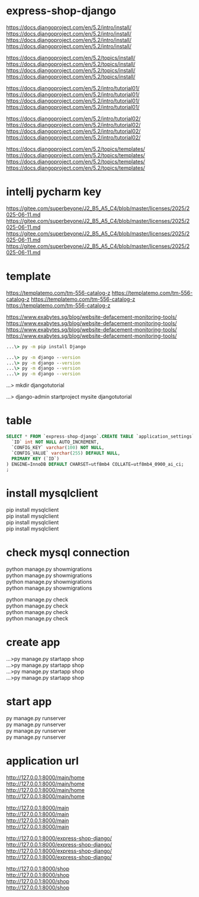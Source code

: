 # express-shop-django

https://docs.djangoproject.com/en/5.2/intro/install/
https://docs.djangoproject.com/en/5.2/intro/install/
https://docs.djangoproject.com/en/5.2/intro/install/
https://docs.djangoproject.com/en/5.2/intro/install/

https://docs.djangoproject.com/en/5.2/topics/install/
https://docs.djangoproject.com/en/5.2/topics/install/
https://docs.djangoproject.com/en/5.2/topics/install/
https://docs.djangoproject.com/en/5.2/topics/install/

https://docs.djangoproject.com/en/5.2/intro/tutorial01/
https://docs.djangoproject.com/en/5.2/intro/tutorial01/
https://docs.djangoproject.com/en/5.2/intro/tutorial01/
https://docs.djangoproject.com/en/5.2/intro/tutorial01/

https://docs.djangoproject.com/en/5.2/intro/tutorial02/
https://docs.djangoproject.com/en/5.2/intro/tutorial02/
https://docs.djangoproject.com/en/5.2/intro/tutorial02/
https://docs.djangoproject.com/en/5.2/intro/tutorial02/  </br>

https://docs.djangoproject.com/en/5.2/topics/templates/
https://docs.djangoproject.com/en/5.2/topics/templates/
https://docs.djangoproject.com/en/5.2/topics/templates/
https://docs.djangoproject.com/en/5.2/topics/templates/

# intellj pycharm key
https://gitee.com/superbeyone/J2_B5_A5_C4/blob/master/licenses/2025/2025-06-11.md
https://gitee.com/superbeyone/J2_B5_A5_C4/blob/master/licenses/2025/2025-06-11.md
https://gitee.com/superbeyone/J2_B5_A5_C4/blob/master/licenses/2025/2025-06-11.md
https://gitee.com/superbeyone/J2_B5_A5_C4/blob/master/licenses/2025/2025-06-11.md

# template
https://templatemo.com/tm-556-catalog-z
https://templatemo.com/tm-556-catalog-z
https://templatemo.com/tm-556-catalog-z
https://templatemo.com/tm-556-catalog-z  </br>

https://www.exabytes.sg/blog/website-defacement-monitoring-tools/
https://www.exabytes.sg/blog/website-defacement-monitoring-tools/
https://www.exabytes.sg/blog/website-defacement-monitoring-tools/
https://www.exabytes.sg/blog/website-defacement-monitoring-tools/

``` cmd
...\> py -m pip install Django

...\> py -m django --version
...\> py -m django --version
...\> py -m django --version
...\> py -m django --version
```

...\> mkdir djangotutorial


...\> django-admin startproject mysite djangotutorial

# table
```SQL
SELECT * FROM `express-shop-django`.CREATE TABLE `application_settings` (
  `ID` int NOT NULL AUTO_INCREMENT,
  `CONFIG_KEY` varchar(100) NOT NULL,
  `CONFIG_VALUE` varchar(255) DEFAULT NULL,
  PRIMARY KEY (`ID`)
) ENGINE=InnoDB DEFAULT CHARSET=utf8mb4 COLLATE=utf8mb4_0900_ai_ci;
;
```

# install mysqlclient
pip install mysqlclient </br>
pip install mysqlclient </br>
pip install mysqlclient </br>
pip install mysqlclient </br>

# check mysql connection
python manage.py showmigrations  </br>
python manage.py showmigrations  </br>
python manage.py showmigrations  </br>
python manage.py showmigrations  </br>

python manage.py check  </br>
python manage.py check  </br>
python manage.py check  </br>
python manage.py check  </br>


# create app
...\>py manage.py startapp shop </br>
...\>py manage.py startapp shop </br>
...\>py manage.py startapp shop </br>
...\>py manage.py startapp shop </br>

# start app
py manage.py runserver  </br>
py manage.py runserver  </br>
py manage.py runserver  </br>
py manage.py runserver  </br>

# application url 


http://127.0.0.1:8000/main/home  </br>
http://127.0.0.1:8000/main/home  </br>
http://127.0.0.1:8000/main/home  </br>
http://127.0.0.1:8000/main/home  </br>


http://127.0.0.1:8000/main  </br>
http://127.0.0.1:8000/main  </br>
http://127.0.0.1:8000/main  </br>
http://127.0.0.1:8000/main  </br>

http://127.0.0.1:8000/express-shop-django/  </br>
http://127.0.0.1:8000/express-shop-django/  </br>
http://127.0.0.1:8000/express-shop-django/  </br>
http://127.0.0.1:8000/express-shop-django/  </br>

http://127.0.0.1:8000/shop  </br>
http://127.0.0.1:8000/shop  </br>
http://127.0.0.1:8000/shop  </br>
http://127.0.0.1:8000/shop  </br>


